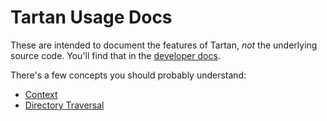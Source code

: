 # Tartan Usage Docs

These are intended to document the features of Tartan, _not_ the underlying source code. You'll find that in the [developer docs](/dev).

There's a few concepts you should probably understand:

- [Context](concepts/context)
- [Directory Traversal](concepts/directory-traversal)
